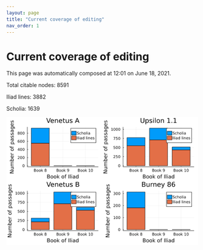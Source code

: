 ```yaml
---
layout: page
title: "Current coverage of editing"
nav_order: 1
---
```



# Current coverage of editing

This page was automatically composed at 12:01 on June 18, 2021.

Total citable nodes: 8591

Iliad lines: 3882

Scholia: 1639

![Summary of coverage](./coverage.png)